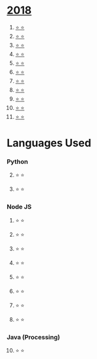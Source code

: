 # [2018](https://adventofcode.com/2018 "2018 puzzle calendar")
1. [:star: :star:](https://adventofcode.com/2015/day/1 "see puzzle")
2. [:star: :star:](https://adventofcode.com/2015/day/2 "see puzzle")
3. [:star: :star:](https://adventofcode.com/2015/day/3 "see puzzle")
4. [:star: :star:](https://adventofcode.com/2015/day/4 "see puzzle")
5. [:star: :star:](https://adventofcode.com/2015/day/5 "see puzzle")
6. [:star: :star:](https://adventofcode.com/2015/day/6 "see puzzle")
7. [:star: :star:](https://adventofcode.com/2015/day/7 "see puzzle")
8. [:star: :star:](https://adventofcode.com/2015/day/8 "see puzzle")
9. [:star: :star:](https://adventofcode.com/2015/day/9 "see puzzle")
10. [:star: :star:](https://adventofcode.com/2015/day/9 "see puzzle")
11. [:star: :star:](https://adventofcode.com/2015/day/10 "see puzzle")

# Languages Used
### Python
2. :star: :star:


11. :star: :star:

### Node JS
1. :star: :star:


3. :star: :star:
4. :star: :star:
5. :star: :star:
6. :star: :star:
7. :star: :star:
8. :star: :star:
9. :star: :star:

### Java (Processing)
10. :star: :star: